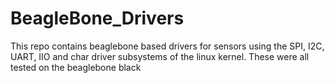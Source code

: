 # BeagleBone_Drivers
This repo contains beaglebone based drivers for sensors using the SPI, I2C, UART, IIO and char driver subsystems of the linux kernel. These were all tested on the beaglebone black
